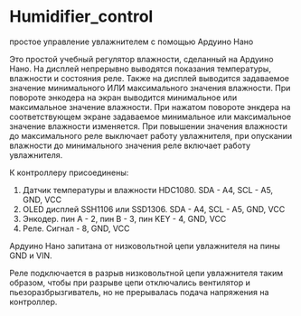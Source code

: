 # Humidifier_control
простое управление увлажнителем с помощью Ардуино Нано

Это простой учебный регулятор влажности, сделанный на Ардуино Нано.
На дисплей непрерывно выводятся показания температуры, влажности и состояния реле.
Также на дисплей выводится задаваемое значение минимального ИЛИ максимального значения влажности.
При повороте энкодера на экран выводится минимальное или максимальное значение влажности.
При нажатом повороте энкдера на соответствующем экране задаваемое минимальное или максимальное
значение влажности изменяется.
При повышении значения влажности до максимального реле выключает работу увлажнителя,
при опускании влажности до минимального значения реле включает работу увлажнителя.

К контроллеру присоединены:
1. Датчик температуры и влажности HDC1080. SDA - A4, SCL - A5, GND, VCC
2. OLED дисплей SSH1106 или SSD1306.  SDA - A4, SCL - A5, GND, VCC
3. Энкодер. пин А - 2, пин В - 3, пин KEY - 4, GND, VCC
4. Реле. Сигнал - 8, GND, VCC

Ардуино Нано запитана от низковольтной цепи увлажнителя на пины GND и VIN.

Реле подключается в разрыв низковольтной цепи увлажнителя таким образом,
чтобы при разрыве цепи отключались вентилятор и пьезоразбрызгиватель, 
но не прерывалась подача напряжения на контроллер.
